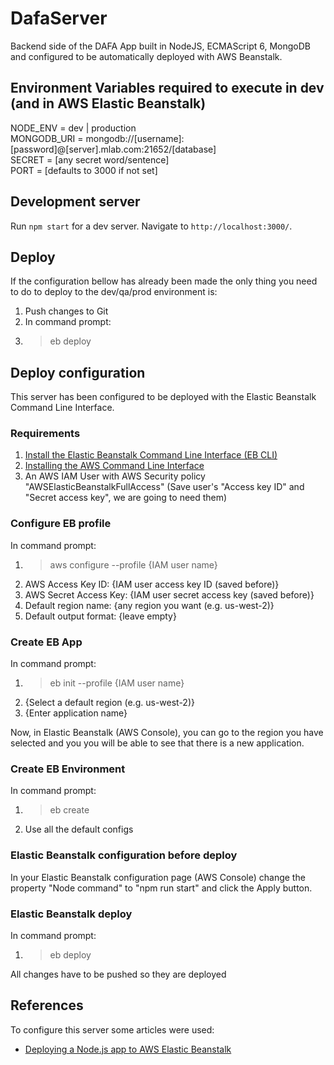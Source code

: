 # DafaServer
Backend side of the DAFA App built in NodeJS, ECMAScript 6, MongoDB and configured to be automatically deployed with AWS Beanstalk.

## Environment Variables required to execute in dev (and in AWS Elastic Beanstalk)

NODE_ENV = dev | production<br/>
MONGODB_URI = mongodb://[username]:[password]@[server].mlab.com:21652/[database]<br/>
SECRET = [any secret word/sentence]<br/>
PORT = [defaults to 3000 if not set]<br/>

## Development server

Run `npm start` for a dev server. Navigate to `http://localhost:3000/`.

## Deploy

If the configuration bellow has already been made the only thing you need to do to deploy to the dev/qa/prod environment is:

1. Push changes to Git
2. In command prompt:<eb/>
  1. > eb deploy

## Deploy configuration

This server has been configured to be deployed with the Elastic Beanstalk Command Line Interface. 

### Requirements

  1. [Install the Elastic Beanstalk Command Line Interface (EB CLI)](https://docs.aws.amazon.com/elasticbeanstalk/latest/dg/eb-cli3-install.html "Hot to install the EB CLI")</br>
  2. [Installing the AWS Command Line Interface](https://docs.aws.amazon.com/cli/latest/userguide/cli-chap-install.html "How to install the AWS CLI")
  3. An AWS IAM User with AWS Security policy "AWSElasticBeanstalkFullAccess" (Save user's "Access key ID" and "Secret access key", we are going to need them)
    
### Configure EB profile

In command prompt:<eb/>
  1. > aws configure --profile {IAM user name}
  2. AWS Access Key ID: {IAM user access key ID (saved before)}
  3. AWS Secret Access Key: {IAM user secret access key (saved before)}
  4. Default region name: {any region you want (e.g. us-west-2)}
  5. Default output format: {leave empty}
      
### Create EB App

In command prompt:<eb/>
  1. > eb init --profile {IAM user name}
  2. {Select a default region (e.g. us-west-2)}
  3. {Enter application name}

Now, in Elastic Beanstalk (AWS Console), you can go to the region you have selected and you you will be able to see that there is a new application.

### Create EB Environment

In command prompt:<eb/>
  1. > eb create
  2. Use all the default configs
  
### Elastic Beanstalk configuration before deploy

In your Elastic Beanstalk configuration page (AWS Console) change the property "Node command" to "npm run start" and click the Apply button.

### Elastic Beanstalk deploy

In command prompt:<eb/>
  1. > eb deploy
  
All changes have to be pushed so they are deployed
      
## References

  To configure this server some articles were used:
  * [Deploying a Node.js app to AWS Elastic Beanstalk](https://medium.com/@xoor/deploying-a-node-js-app-to-aws-elastic-beanstalk-681fa88bac53)

    
    

